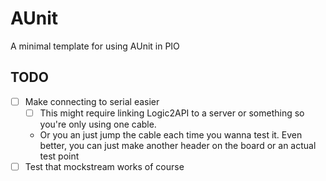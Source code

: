 # AUnit

A minimal template for using AUnit in PIO

## TODO

- [ ] Make connecting to serial easier
    - [ ] This might require linking Logic2API to a server or something so you're only using one cable. 
    - Or you an just jump the cable each time you wanna test it. Even better, you can just make another header on the board or an actual test point
- [ ] Test that mockstream works of course